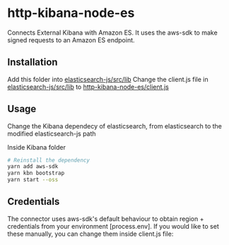 # http-kibana-node-es

Connects External Kibana with Amazon ES. It uses the aws-sdk to make signed requests to an Amazon ES endpoint.

## Installation

Add this folder into [elasticsearch-js/src/lib](https://github.com/elastic/elasticsearch-js/src/lib)
Change the client.js file in [elasticsearch-js/src/lib](https://github.com/elastic/elasticsearch-js/src/lib) to [http-kibana-node-es/client.js](https://github.com/kaiming1996/http-kibana-node-es/blob/master/client.js)

## Usage

Change the Kibana dependecy of elasticsearch, from elasticsearch to the modified elasticsearch-js path

Inside Kibana folder
```bash
# Reinstall the dependency
yarn add aws-sdk
yarn kbn bootstrap
yarn start --oss
```

## Credentials

The connector uses aws-sdk's default behaviour to obtain region + credentials from your environment [process.env]. If you would like to set these manually, you can change them inside client.js file:
